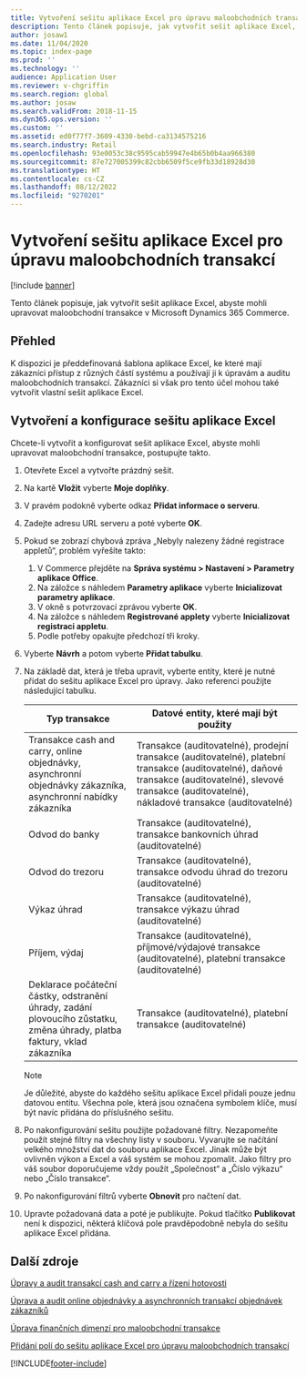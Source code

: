 ```yaml
---
title: Vytvoření sešitu aplikace Excel pro úpravu maloobchodních transakcí
description: Tento článek popisuje, jak vytvořit sešit aplikace Excel, abyste mohli upravovat maloobchodní transakce v Microsoft Dynamics 365 Commerce.
author: josaw1
ms.date: 11/04/2020
ms.topic: index-page
ms.prod: ''
ms.technology: ''
audience: Application User
ms.reviewer: v-chgriffin
ms.search.region: global
ms.author: josaw
ms.search.validFrom: 2018-11-15
ms.dyn365.ops.version: ''
ms.custom: ''
ms.assetid: ed0f77f7-3609-4330-bebd-ca3134575216
ms.search.industry: Retail
ms.openlocfilehash: 93e0053c38c9595cab59947e4b65b0b4aa966380
ms.sourcegitcommit: 87e727005399c82cbb6509f5ce9fb33d18928d30
ms.translationtype: HT
ms.contentlocale: cs-CZ
ms.lasthandoff: 08/12/2022
ms.locfileid: "9270201"
---
```

# <a name="create-an-excel-workbook-to-edit-retail-transactions"></a>Vytvoření sešitu aplikace Excel pro úpravu maloobchodních transakcí

[!include [banner](../includes/banner.md)]

Tento článek popisuje, jak vytvořit sešit aplikace Excel, abyste mohli upravovat maloobchodní transakce v Microsoft Dynamics 365 Commerce.

## <a name="overview"></a>Přehled

K dispozici je předdefinovaná šablona aplikace Excel, ke které mají zákazníci přístup z různých částí systému a používají ji k úpravám a auditu maloobchodních transakcí. Zákazníci si však pro tento účel mohou také vytvořit vlastní sešit aplikace Excel.

## <a name="create-and-configure-an-excel-workbook"></a>Vytvoření a konfigurace sešitu aplikace Excel

Chcete-li vytvořit a konfigurovat sešit aplikace Excel, abyste mohli upravovat maloobchodní transakce, postupujte takto.

1. Otevřete Excel a vytvořte prázdný sešit.
1. Na kartě **Vložit** vyberte **Moje doplňky**.
1. V pravém podokně vyberte odkaz **Přidat informace o serveru**.
1. Zadejte adresu URL serveru a poté vyberte **OK**.
1. Pokud se zobrazí chybová zpráva „Nebyly nalezeny žádné registrace appletů“, problém vyřešíte takto:

    1. V Commerce přejděte na **Správa systému \> Nastavení \> Parametry aplikace Office**.
    1. Na záložce s náhledem **Parametry aplikace** vyberte **Inicializovat parametry aplikace**.
    1. V okně s potvrzovací zprávou vyberte **OK**.
    1. Na záložce s náhledem **Registrované applety** vyberte **Inicializovat registraci appletu**.
    1. Podle potřeby opakujte předchozí tři kroky.

1. Vyberte **Návrh** a potom vyberte **Přidat tabulku**.
1. Na základě dat, která je třeba upravit, vyberte entity, které je nutné přidat do sešitu aplikace Excel pro úpravy. Jako referenci použijte následující tabulku.

    | Typ transakce | Datové entity, které mají být použity |
    |------------------|----------------------|
    | Transakce cash and carry, online objednávky, asynchronní objednávky zákazníka, asynchronní nabídky zákazníka | Transakce (auditovatelné), prodejní transakce (auditovatelné), platební transakce (auditovatelné), daňové transakce (auditovatelné), slevové transakce (auditovatelné), nákladové transakce (auditovatelné) |
    | Odvod do banky | Transakce (auditovatelné), transakce bankovních úhrad (auditovatelné) |
    | Odvod do trezoru | Transakce (auditovatelné), transakce odvodu úhrad do trezoru (auditovatelné) |
    | Výkaz úhrad | Transakce (auditovatelné), transakce výkazu úhrad (auditovatelné) |
    | Příjem, výdaj | Transakce (auditovatelné), příjmové/výdajové transakce (auditovatelné), platební transakce (auditovatelné) |
    | Deklarace počáteční částky, odstranění úhrady, zadání plovoucího zůstatku, změna úhrady, platba faktury, vklad zákazníka | Transakce (auditovatelné), platební transakce (auditovatelné) |

    > [!NOTE]
    > Je důležité, abyste do každého sešitu aplikace Excel přidali pouze jednu datovou entitu. Všechna pole, která jsou označena symbolem klíče, musí být navíc přidána do příslušného sešitu.

1. Po nakonfigurování sešitu použijte požadované filtry. Nezapomeňte použít stejné filtry na všechny listy v souboru. Vyvarujte se načítání velkého množství dat do souboru aplikace Excel. Jinak může být ovlivněn výkon a Excel a váš systém se mohou zpomalit. Jako filtry pro váš soubor doporučujeme vždy použít „Společnost“ a „Číslo výkazu“ nebo „Číslo transakce“.
1. Po nakonfigurování filtrů vyberte **Obnovit** pro načtení dat.
1. Upravte požadovaná data a poté je publikujte. Pokud tlačítko **Publikovat** není k dispozici, některá klíčová pole pravděpodobně nebyla do sešitu aplikace Excel přidána.

## <a name="additional-resources"></a>Další zdroje

[Úpravy a audit transakcí cash and carry a řízení hotovosti](edit-cash-trans.md)

[Úprava a audit online objednávky a asynchronních transakcí objednávek zákazníků](edit-order-trans.md)

[Úprava finančních dimenzí pro maloobchodní transakce](edit-financial-dim.md)

[Přidání polí do sešitu aplikace Excel pro úpravu maloobchodních transakcí](add-fields-excel.md)


[!INCLUDE[footer-include](../includes/footer-banner.md)]
